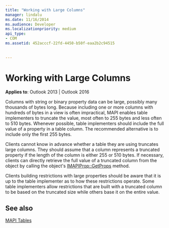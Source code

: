 ```yaml
---
title: "Working with Large Columns"
manager: lindalu
ms.date: 11/16/2014
ms.audience: Developer
ms.localizationpriority: medium
api_type:
- COM
ms.assetid: 452acccf-22fd-4450-b50f-eaa2b2c94515
 
 
---
```


# Working with Large Columns

  
  
**Applies to**: Outlook 2013 | Outlook 2016 
  
Columns with string or binary property data can be large, possibly many thousands of bytes long. Because including one or more columns with hundreds of bytes in a view is often impractical, MAPI enables table implementers to truncate the value, most often to 255 bytes and less often to 510 bytes. Whenever possible, table implementers should include the full value of a property in a table column. The recommended alternative is to include only the first 255 bytes.
  
Clients cannot know in advance whether a table they are using truncates large columns. They should assume that a column represents a truncated property if the length of the column is either 255 or 510 bytes. If necessary, clients can directly retrieve the full value of a truncated column from the object by calling the object's [IMAPIProp::GetProps](imapiprop-getprops.md) method. 
  
Clients building restrictions with large properties should be aware that it is up to the table implementer as to how these restrictions operate. Some table implementers allow restrictions that are built with a truncated column to be based on the truncated size while others base it on the entire value. 
  
## See also



[MAPI Tables](mapi-tables.md)


